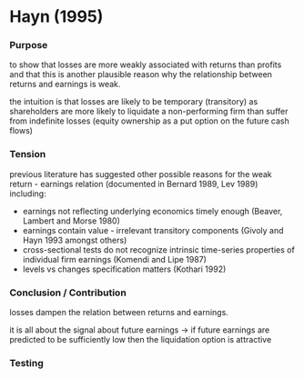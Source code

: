 # Hayn (1995)

### Purpose

to show that losses are more weakly associated with returns than profits and that this is another plausible reason why the relationship between returns and earnings is weak. 

the intuition is that losses are likely to be temporary (transitory) as shareholders are more likely to liquidate a non-performing firm than suffer from indefinite losses (equity ownership as a put option on the future cash flows)

### Tension

previous literature has suggested other possible reasons for the weak return - earnings relation (documented in Bernard 1989, Lev 1989) including:

- earnings not reflecting underlying economics timely enough (Beaver, Lambert and Morse 1980)
- earnings contain value - irrelevant transitory components (Givoly and Hayn 1993 amongst others)
- cross-sectional tests do not recognize intrinsic time-series properties of individual firm earnings (Komendi and Lipe 1987)
- levels vs changes specification matters (Kothari 1992)

### Conclusion / Contribution

losses dampen the relation between returns and earnings. 

it is all about the signal about future earnings -> if future earnings are predicted to be sufficiently low then the liquidation option is attractive

### Testing

